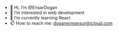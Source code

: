 - 👋 Hi, I’m @EnsarDogan
- 👀 I’m interested in web development
- 🌱 I’m currently learning React
- 📫 How to reach me: doganermansur@icloud.com

<!---
EnsarDogan/EnsarDogan is a ✨ special ✨ repository because its `README.md` (this file) appears on your GitHub profile.
You can click the Preview link to take a look at your changes.
--->
